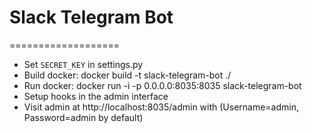 # Slack Telegram Bot
===================

+ Set `SECRET_KEY` in settings.py
+ Build docker: docker build -t slack-telegram-bot ./
+ Run docker: docker run -i -p 0.0.0.0:8035:8035 slack-telegram-bot
+ Setup hooks in the admin interface
+ Visit admin at http://localhost:8035/admin with (Username=admin, Password=admin by default)
